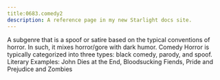 ```yaml
---
title:0683.comedy2
description: A reference page in my new Starlight docs site.
---
```

A subgenre that is a spoof or satire based on the typical conventions of horror. 
In such, it mixes horror/gore with dark humor. 
Comedy Horror is typically categorized into three types: black comedy, parody, and spoof. 
Literary Examples: John Dies at the End, Bloodsucking Fiends, Pride and Prejudice and Zombies